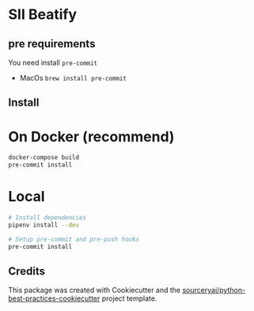 # SII Beatify

## pre requirements

You need install `pre-commit`

* MacOs `brew install pre-commit`


## Install

# On Docker (recommend)
```bash
docker-compose build
pre-commit install
```

# Local

```bash
# Install dependencies
pipenv install --dev

# Setup pre-commit and pre-push hooks
pre-commit install
```

## Credits
This package was created with Cookiecutter and the [sourceryai/python-best-practices-cookiecutter](https://github.com/sourceryai/python-best-practices-cookiecutter) project template.

